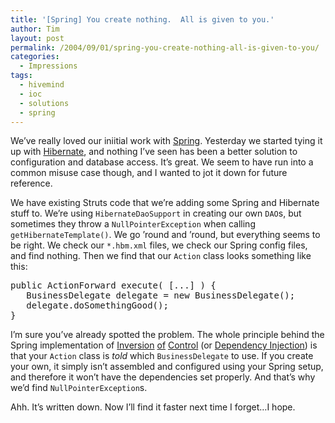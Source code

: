 ```yaml
---
title: '[Spring] You create nothing.  All is given to you.'
author: Tim
layout: post
permalink: /2004/09/01/spring-you-create-nothing-all-is-given-to-you/
categories:
  - Impressions
tags:
  - hivemind
  - ioc
  - solutions
  - spring
---
```

We&#8217;ve really loved our iniitial work with [Spring][1]. Yesterday we started tying it up with [Hibernate][2], and nothing I&#8217;ve seen has been a better solution to configuration and database access. It&#8217;s great. We seem to have run into a common misuse case though, and I wanted to jot it down for future reference. 

We have existing Struts code that we&#8217;re adding some Spring and Hibernate stuff to. We&#8217;re using `HibernateDaoSupport` in creating our own `DAO`s, but sometimes they throw a `NullPointerException` when calling `getHibernateTemplate()`. We go &#8217;round and &#8217;round, but everything seems to be right. We check our `*.hbm.xml` files, we check our Spring config files, and find nothing. Then we find that our `Action` class looks something like this: 

<pre class="textmate-source railscasts"><span class="source source_java"><span class="meta meta_definition meta_definition_method meta_definition_method_java"><span class="storage storage_modifier storage_modifier_java">public </span><span class="storage storage_type storage_type_java">ActionForward</span> <span class="entity entity_name entity_name_function entity_name_function_java">execute</span><span class="meta meta_definition meta_definition_param-list meta_definition_param-list_java">( [...] </span>) </span>{
   <span class="storage storage_type storage_type_java">BusinessDelegate</span> delegate = <span class="keyword keyword_other keyword_other_class-fns keyword_other_class-fns_java">new</span> <span class="storage storage_type storage_type_java">BusinessDelegate</span>();
   delegate.doSomethingGood();
}</span></pre>

I&#8217;m sure you&#8217;ve already spotted the problem. The whole principle behind the Spring implementation of [Inversion][3] [of][4] [Control][5] (or [Dependency Injection][6]) is that your `Action` class is *told* which `BusinessDelegate` to use. If you create your own, it simply isn&#8217;t assembled and configured using your Spring setup, and therefore it won&#8217;t have the dependencies set properly. And that&#8217;s why we&#8217;d find `NullPointerException`s. 

Ahh. It&#8217;s written down. Now I&#8217;ll find it faster next time I forget&#8230;I hope.

 [1]: http://www.springframework.org/ "Spring Framework"
 [2]: http://www.hibernate.org/ "Hibernate: Relational Persistence For Idiomatic Java"
 [3]: http://docs.codehaus.org/display/PICO/Inversion+of+Control "Pico Container Docs: Inversion of Control"
 [4]: http://jakarta.apache.org/hivemind/ioc.html "HiveMind Docs: Inversion of Control"
 [5]: http://www.springframework.org/docs/reference/beans.html "Spring Docs: BeanFactory, the basis for Spring's Inversion of Control"
 [6]: http://www.martinfowler.com/articles/injection.html "Inversion of Control Containers and the Dependency Injection Pattern"
